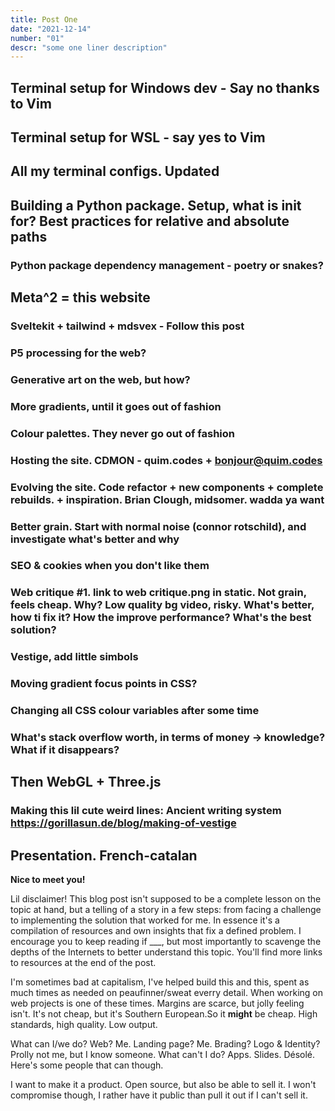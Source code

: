 ```yaml
---
title: Post One
date: "2021-12-14"
number: "01"
descr: "some one liner description"
---
```


## Terminal setup for Windows dev - Say no thanks to Vim

## Terminal setup for WSL - say yes to Vim

## All my terminal configs. Updated

## Building a Python package. Setup, what is __init__ for? Best practices for relative and absolute paths

### Python package dependency management - poetry or snakes?

## Meta^2 = this website

### Sveltekit + tailwind + mdsvex - Follow this post

### P5 processing for the web?

### Generative art on the web, but how?

### More gradients, until it goes out of fashion

### Colour palettes. They never go out of fashion

### Hosting the site. CDMON - quim.codes + bonjour@quim.codes

### Evolving the site. Code refactor + new components + complete rebuilds. + inspiration. Brian Clough, midsomer. wadda ya want

### Better grain. Start with normal noise (connor rotschild), and investigate what's better and why

### SEO & cookies when you don't like them

### Web critique #1. link to web critique.png in static. Not grain, feels cheap. Why? Low quality bg video, risky. What's better, how ti fix it? How the improve performance? What's the best solution?

### Vestige, add little simbols

### Moving gradient focus points in CSS?

### Changing all CSS colour variables after some time



### What's stack overflow worth, in terms of money -> knowledge? What if it disappears?





## Then WebGL + Three.js

### Making this lil cute weird lines:  Ancient writing system https://gorillasun.de/blog/making-of-vestige

## Presentation. French-catalan

__Nice to meet you!__

Lil disclaimer! This blog post isn't supposed to be a complete lesson on the topic at hand, but a telling of a story in a few steps: from facing a challenge to implementing the solution that worked for me. In essence it's a compilation of resources and own insights that fix a defined problem. I encourage you to keep reading if ___, but most importantly to scavenge the depths of the Internets to better understand this topic. You'll find more links to resources at the end of the post.

I'm sometimes bad at capitalism, I've helped build this and this, spent as much times as needed on peaufinner/sweat everry detail. When working on web projects is one of these times. Margins are scarce, but jolly feeling isn't. It's not cheap, but it's Southern European.So it __might__ be cheap. High standards, high quality. Low output.

What can I/we do? Web? Me. Landing page? Me. Brading? Logo & Identity? Prolly not me, but I know someone.
What can't I do? Apps. Slides. Désolé. Here's some people that can though.

I want to make it a product. Open source, but also be able to sell it. I won't compromise though, I rather have it public than pull it out if I can't sell it.